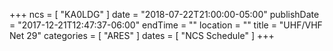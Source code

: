 +++
ncs = [ "KA0LDG" ]
date = "2018-07-22T21:00:00-05:00"
publishDate = "2017-12-21T12:47:37-06:00"
endTime = ""
location = ""
title = "UHF/VHF Net 29"
categories = [ "ARES" ]
dates = [ "NCS Schedule" ]
+++
